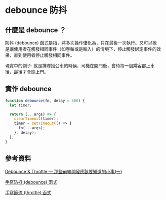 # debounce 防抖

## 什麼是 debounce ？

防抖 (debounce) 函式是指，將多次操作優化為，只在最後一次執行。又可以說是讓使用者在觸發相同事件（如卷軸或是輸入）的情境下，停止觸發綁定事件的效果，直到使用者停止觸發相同事件。

現實中的例子: 就是排隊搭公車的時候，司機在開門後，會待每一個乘客都上車後，最後才會關上門。

## 實作 debounce

```js
function debounce(fn, delay = 500) {
  let timer;

  return (...args) => {
    clearTimeout(timer);
    timer = setTimeout(() => {
      fn(...args);
    }, delay);
  };
}
```

## 參考資料
[Debounce & Throttle — 那些前端開發應該要知道的小事(一)](https://medium.com/@alexian853/debounce-throttle-%E9%82%A3%E4%BA%9B%E5%89%8D%E7%AB%AF%E9%96%8B%E7%99%BC%E6%87%89%E8%A9%B2%E8%A6%81%E7%9F%A5%E9%81%93%E7%9A%84%E5%B0%8F%E4%BA%8B-%E4%B8%80-76a73a8cbc39)

[手寫防抖 (debounce) 函式](https://www.explainthis.io/zh-hant/interview-guides/javascript-whiteboard/debounce)

[手寫節流 (throttle) 函式](https://www.explainthis.io/zh-hant/interview-guides/javascript-whiteboard/throttle)
